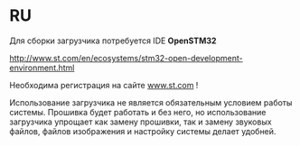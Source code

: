 # RU
Для сборки загрузчика потребуется IDE __OpenSTM32__

http://www.st.com/en/ecosystems/stm32-open-development-environment.html

Необходима регистрация на сайте www.st.com !

Использование загрузчика не является обязательным условием работы системы. Прошивка будет работать и без него, но использование загрузчика упрощает как замену прошивки, так и замену звуковых файлов, файлов изображения и настройку системы делает удобней.
